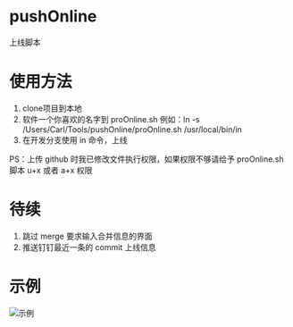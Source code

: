 # pushOnline
上线脚本

# 使用方法
1. clone项目到本地
2. 软件一个你喜欢的名字到 proOnline.sh 例如：ln -s /Users/Carl/Tools/pushOnline/proOnline.sh /usr/local/bin/in
3. 在开发分支使用 in 命令，上线

PS：上传 github 时我已修改文件执行权限，如果权限不够请给予 proOnline.sh 脚本 u+x 或者 a+x 权限

# 待续
1. 跳过 merge 要求输入合并信息的界面
2. 推送钉钉最近一条的 commit 上线信息

# 示例
![示例](http://oz8myse7t.bkt.clouddn.com/github/2017/11/push.png)
